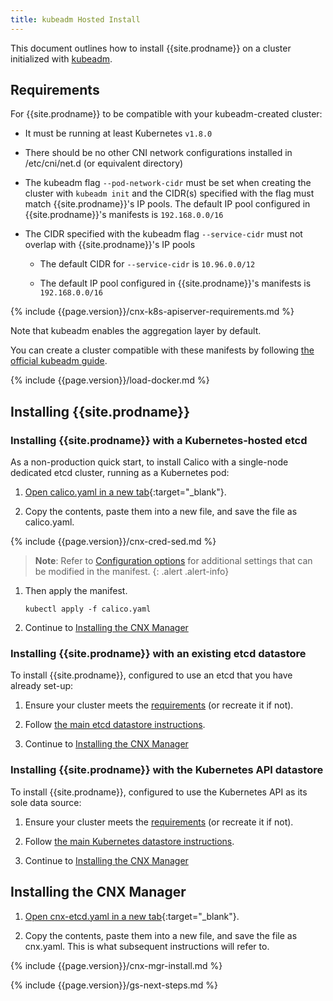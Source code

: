 ```yaml
---
title: kubeadm Hosted Install
---
```


This document outlines how to install {{site.prodname}} on a cluster initialized with
[kubeadm](http://kubernetes.io/docs/getting-started-guides/kubeadm/).

## Requirements

For {{site.prodname}} to be compatible with your kubeadm-created cluster:

* It must be running at least Kubernetes `v1.8.0`

* There should be no other CNI network configurations installed in /etc/cni/net.d (or equivalent directory)

* The kubeadm flag `--pod-network-cidr` must be set when creating the cluster with `kubeadm init`
  and the CIDR(s) specified with the flag must match {{site.prodname}}'s IP pools. The default
  IP pool configured in {{site.prodname}}'s manifests is `192.168.0.0/16`

* The CIDR specified with the kubeadm flag `--service-cidr` must not overlap with
  {{site.prodname}}'s IP pools

  * The default CIDR for `--service-cidr` is `10.96.0.0/12`

  * The default IP pool configured in {{site.prodname}}'s manifests is `192.168.0.0/16`

{% include {{page.version}}/cnx-k8s-apiserver-requirements.md %}

Note that kubeadm enables the aggregation layer by default.

You can create a cluster compatible with these manifests by following [the official kubeadm guide](http://kubernetes.io/docs/getting-started-guides/kubeadm/).

{% include {{page.version}}/load-docker.md %}

## Installing {{site.prodname}}

### Installing {{site.prodname}} with a Kubernetes-hosted etcd

As a non-production quick start, to install Calico with a single-node dedicated etcd cluster, running as a Kubernetes pod:

1. [Open calico.yaml in a new tab](1.7/calico.yaml){:target="_blank"}.

1. Copy the contents, paste them into a new file, and save the file as calico.yaml.

{% include {{page.version}}/cnx-cred-sed.md %}

   > **Note**: Refer to [Configuration options](../index#configuration-options) for additional
   > settings that can be modified in the manifest.
   {: .alert .alert-info}

1. Then apply the manifest.

   ```shell
   kubectl apply -f calico.yaml
   ```
1. Continue to [Installing the CNX Manager](#installing-the-cnx-manager)

### Installing {{site.prodname}} with an existing etcd datastore

To install {{site.prodname}}, configured to use an etcd that you have already set-up:

1. Ensure your cluster meets the [requirements](#requirements) (or recreate it if not).

2. Follow [the main etcd datastore instructions](../hosted).

1. Continue to [Installing the CNX Manager](#installing-the-cnx-manager)

### Installing {{site.prodname}} with the Kubernetes API datastore

To install {{site.prodname}}, configured to use the Kubernetes API as its sole data source:

1. Ensure your cluster meets the [requirements](#requirements) (or recreate it if not).

2. Follow [the main Kubernetes datastore instructions](../kubernetes-datastore).

1. Continue to [Installing the CNX Manager](#installing-the-cnx-manager)

## Installing the CNX Manager

1. [Open cnx-etcd.yaml in a new tab](../cnx/1.7/cnx-etcd.yaml){:target="_blank"}.

1. Copy the contents, paste them into a new file, and save the file as cnx.yaml.
   This is what subsequent instructions will refer to.

{% include {{page.version}}/cnx-mgr-install.md %}

{% include {{page.version}}/gs-next-steps.md %}
